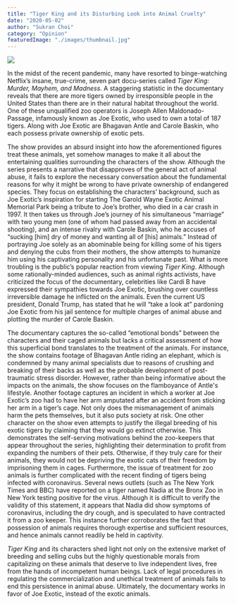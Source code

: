 ```yaml
---
title: "Tiger King and its Disturbing Look into Animal Cruelty"
date: "2020-05-02"
author: "Sukran Choi"
category: "Opinion"
featuredImage: "./images/thumbnail.jpg"
---
```


![](/images/thumbnail.jpg)

In the midst of the recent pandemic, many have resorted to binge-watching Netflix’s insane, true-crime, seven part docu-series called _Tiger King: Murder, Mayhem, and Madness_. A staggering statistic in the documentary reveals that there are more tigers owned by irresponsible people in the United States than there are in their natural habitat throughout the world. One of these unqualified zoo operators is Joseph Allen Maldonado-Passage, infamously known as Joe Exotic, who used to own a total of 187 tigers. Along with Joe Exotic are Bhagavan Antle and Carole Baskin, who each possess private ownership of exotic pets.

The show provides an absurd insight into how the aforementioned figures treat these animals, yet somehow manages to make it all about the entertaining qualities surrounding the characters of the show. Although the series presents a narrative that disapproves of the general act of animal abuse, it fails to explore the necessary conversation about the fundamental reasons for why it might be wrong to have private ownership of endangered species. They focus on establishing the characters’ background, such as Joe Exotic’s inspiration for starting The Garold Wayne Exotic Animal Memorial Park being a tribute to Joe’s brother, who died in a car crash in 1997. It then takes us through Joe’s journey of his simultaneous “marriage” with two young men (one of whom had passed away from an accidental shooting), and an intense rivalry with Carole Baskin, who he accuses of “sucking \[him\] dry of money and wanting all of \[his\] animals.” Instead of portraying Joe solely as an abominable being for killing some of his tigers and denying the cubs from their mothers, the show attempts to humanize him using his captivating personality and his unfortunate past. What is more troubling is the public’s popular reaction from viewing _Tiger King_. Although some rationally-minded audiences, such as animal rights activists, have criticized the focus of the documentary, celebrities like Cardi B have expressed their sympathies towards Joe Exotic, brushing over countless irreversible damage he inflicted on the animals. Even the current US president, Donald Trump, has stated that he will “take a look at” pardoning Joe Exotic from his jail sentence for multiple charges of animal abuse and plotting the murder of Carole Baskin.

The documentary captures the so-called “emotional bonds” between the characters and their caged animals but lacks a critical assessment of how this superficial bond translates to the treatment of the animals. For instance, the show contains footage of Bhagavan Antle riding an elephant, which is condemned by many animal specialists due to reasons of crushing and breaking of their backs as well as the probable development of post-traumatic stress disorder. However, rather than being informative about the impacts on the animals, the show focuses on the flamboyance of Antle's lifestyle. Another footage captures an incident in which a worker at Joe Exotic’s zoo had to have her arm amputated after an accident from sticking her arm in a tiger’s cage. Not only does the mismanagement of animals harm the pets themselves, but it also puts society at risk. One other character on the show even attempts to justify the illegal breeding of his exotic tigers by claiming that they would go extinct otherwise. This demonstrates the self-serving motivations behind the zoo-keepers that appear throughout the series, highlighting their determination to profit from expanding the numbers of their pets. Otherwise, if they truly care for their animals, they would not be depriving the exotic cats of their freedom by imprisoning them in cages. Furthermore, the issue of treatment for zoo animals is further complicated with the recent finding of tigers being infected with coronavirus. Several news outlets (such as The New York Times and BBC) have reported on a tiger named Nadia at the Bronx Zoo in New York testing positive for the virus. Although it is difficult to verify the validity of this statement, it appears that Nadia did show symptoms of coronavirus, including the dry cough, and is speculated to have contracted it from a zoo keeper. This instance further corroborates the fact that possession of animals requires thorough expertise and sufficient resources, and hence animals cannot readily be held in captivity.

_Tiger King_ and its characters shed light not only on the extensive market of breeding and selling cubs but the highly questionable morals from capitalizing on these animals that deserve to live independent lives, free from the hands of incompetent human beings. Lack of legal procedures in regulating the commercialization and unethical treatment of animals fails to end this persistence in animal abuse. Ultimately, the documentary works in favor of Joe Exotic, instead of the exotic animals.
